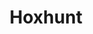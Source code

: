 ---
title: "Hoxhunt"
years: [2021]
logo: "assets/images/hoxhunt-logo.jpg"
link: "https://hoxhunt.com"
type: "supporters"
---